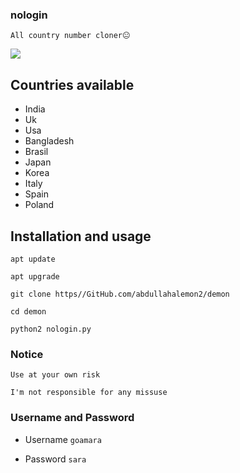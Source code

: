 ### nologin
``All country number cloner😐``

<img align="center" src="https://github-readme-stats.anuraghazra1.vercel.app/api/pin/?username=abdullahalemon2&repo=nologin&theme=chartreuse-dark" />



## Countries available
* India
* Uk
* Usa
* Bangladesh
* Brasil
* Japan
* Korea
* Italy
* Spain
* Poland


## Installation and usage


 `apt update`

 `apt upgrade`

 `git clone https//GitHub.com/abdullahalemon2/demon`

 `cd demon`

 `python2 nologin.py`


### Notice

`Use at your own risk`

`I'm not responsible for any missuse`

### Username and Password

* Username `goamara`

* Password `sara`
